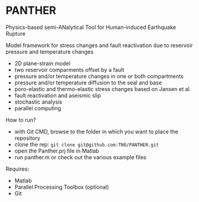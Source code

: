 # PANTHER
Physics-based semi-ANalytical Tool for Human-induced Earthquake Rupture

Model framework for stress changes and fault reactivation due to reservoir pressure and temperature changes

- 2D plane-strain model
- two reservoir comparments offset by a fault
- pressure and/or temperature changes in one or both compartments
- pressure and/or temperature diffusion to the seal and base
- poro-elastic and thermo-elastic stress changes based on Jansen et al.
- fault reactivation and aseismic slip
- stochastic analysis
- parallel computing

How to run?
- with Git CMD, browse to the folder in which you want to place the repository
- clone the rep: `git clone git@github.com:TNO/PANTHER.git`
- open the Panther.prj file in Matlab
- run panther.m or check out the various example files

Requires:
- Matlab
- Parallel Processing Toolbox (optional)
- Git
